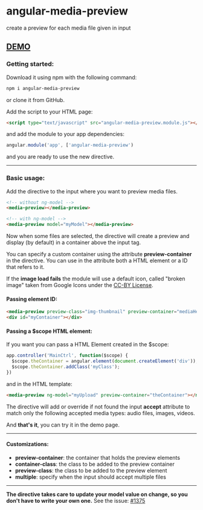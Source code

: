 # angular-media-preview
create a preview for each media file given in input

## [DEMO](http://www.codekraft.it/demos/angular-media-preview/)

### Getting started:
Download it using npm with the following command:
```bash
npm i angular-media-preview
```
or clone it from GitHub.

Add the script to your HTML page:
```html
<script type="text/javascript" src="angular-media-preview.module.js"></script>
```
and add the module to your app dependencies:

```javascript
angular.module('app', ['angular-media-preview')
```
and you are ready to use the new directive.

---

### Basic usage:

Add the directive to the input where you want to preview media files.

```html
<!-- without ng-model -->
<media-preview></media-preview>

<!-- with ng-model -->
<media-preview model="myModel"></media-preview>
```

Now when some files are selected, the directive will create a preview and display (by default) in a container above the input tag.

You can specify a custom container using the attribute __preview-container__ in the directive. You can use in the attribute both a HTML element or a ID that refers to it.

If the **image load fails** the module will use a default icon, called "broken image" taken from Google Icons under the [CC-BY License](https://creativecommons.org/licenses/by/4.0/).

#### Passing element ID:

```html
<media-preview preview-class="img-thumbnail" preview-container="mediaHere" multiple></media-preview>
<div id="myContainer"></div>
```

#### Passing a $scope HTML element:

If you want you can  pass a HTML Element created in the $scope:

```javascript
app.controller('MainCtrl', function($scope) {
  $scope.theContainer = angular.element(document.createElement('div'));
  $scope.theContainer.addClass('myClass');
})
```
and in the HTML template:
```html
<media-preview ng-model="myUpload" preview-container="theContainer"></media-preview>
```

The directive will add or override if not found the input __accept__ attribute to match only the following accepted media types: audio files, images, videos.

And __that's it__, you can try it in the demo page.

---

#### Customizations:
* __preview-container__: the container that holds the preview elements
* __container-class__: the class to be added to the preview container
* __preview-class__: the class to be added to the preview element
* __multiple__: specify when the input should accept multiple files

---

__The directive takes care to update your model value on change, so you don't have to write your own one.__
See the issue: [#1375](https://github.com/angular/angular.js/issues/1375)
